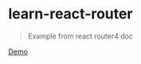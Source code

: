 # learn-react-router

> Example from react router4 doc

[Demo](http://ldq-first.github.io/learn-react-router/build/)
